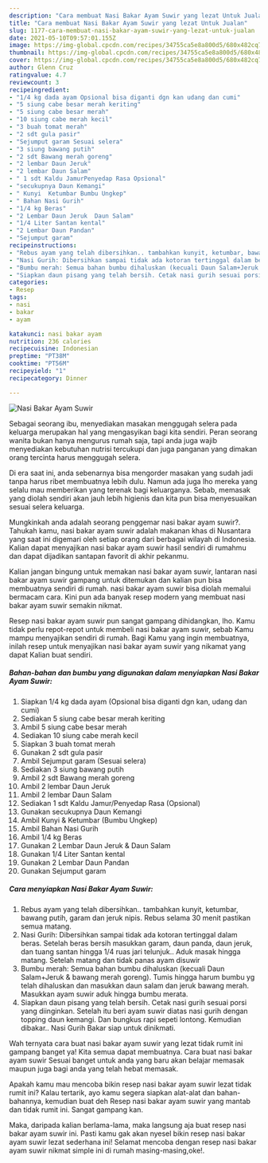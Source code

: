 ```yaml
---
description: "Cara membuat Nasi Bakar Ayam Suwir yang lezat Untuk Jualan"
title: "Cara membuat Nasi Bakar Ayam Suwir yang lezat Untuk Jualan"
slug: 1177-cara-membuat-nasi-bakar-ayam-suwir-yang-lezat-untuk-jualan
date: 2021-05-10T09:57:01.155Z
image: https://img-global.cpcdn.com/recipes/34755ca5e8a800d5/680x482cq70/nasi-bakar-ayam-suwir-foto-resep-utama.jpg
thumbnail: https://img-global.cpcdn.com/recipes/34755ca5e8a800d5/680x482cq70/nasi-bakar-ayam-suwir-foto-resep-utama.jpg
cover: https://img-global.cpcdn.com/recipes/34755ca5e8a800d5/680x482cq70/nasi-bakar-ayam-suwir-foto-resep-utama.jpg
author: Glenn Cruz
ratingvalue: 4.7
reviewcount: 3
recipeingredient:
- "1/4 kg dada ayam Opsional bisa diganti dgn kan udang dan cumi"
- "5 siung cabe besar merah keriting"
- "5 siung cabe besar merah"
- "10 siung cabe merah kecil"
- "3 buah tomat merah"
- "2 sdt gula pasir"
- "Sejumput garam Sesuai selera"
- "3 siung bawang putih"
- "2 sdt Bawang merah goreng"
- "2 lembar Daun Jeruk"
- "2 lembar Daun Salam"
- " 1 sdt Kaldu JamurPenyedap Rasa Opsional"
- "secukupnya Daun Kemangi"
- " Kunyi  Ketumbar Bumbu Ungkep"
- " Bahan Nasi Gurih"
- "1/4 kg Beras"
- "2 Lembar Daun Jeruk  Daun Salam"
- "1/4 Liter Santan kental"
- "2 Lembar Daun Pandan"
- "Sejumput garam"
recipeinstructions:
- "Rebus ayam yang telah dibersihkan.. tambahkan kunyit, ketumbar, bawang putih, garam dan jeruk nipis. Rebus selama 30 menit pastikan semua matang."
- "Nasi Gurih: Dibersihkan sampai tidak ada kotoran tertinggal dalam beras. Setelah beras bersih masukkan garam, daun panda, daun jeruk, dan tuang santan hingga 1/4 ruas jari telunjuk.. Aduk masak hingga matang. Setelah matang dan tidak panas ayam disuwir"
- "Bumbu merah: Semua bahan bumbu dihaluskan (kecuali Daun Salam+Jeruk &amp; bawang merah goreng). Tumis hingga harum bumbu yg telah dihaluskan dan masukkan daun salam dan jeruk bawang merah. Masukkan ayam suwir aduk hingga bumbu merata."
- "Siapkan daun pisang yang telah bersih. Cetak nasi gurih sesuai porsi yang diinginkan. Setelah itu beri ayam suwir diatas nasi gurih dengan topping daun kemangi. Dan bungkus rapi sepeti lontong. Kemudian dibakar.. Nasi Gurih Bakar siap untuk dinikmati."
categories:
- Resep
tags:
- nasi
- bakar
- ayam

katakunci: nasi bakar ayam 
nutrition: 236 calories
recipecuisine: Indonesian
preptime: "PT38M"
cooktime: "PT56M"
recipeyield: "1"
recipecategory: Dinner

---
```



![Nasi Bakar Ayam Suwir](https://img-global.cpcdn.com/recipes/34755ca5e8a800d5/680x482cq70/nasi-bakar-ayam-suwir-foto-resep-utama.jpg)

Sebagai seorang ibu, menyediakan masakan menggugah selera pada keluarga merupakan hal yang mengasyikan bagi kita sendiri. Peran seorang  wanita bukan hanya mengurus rumah saja, tapi anda juga wajib menyediakan kebutuhan nutrisi tercukupi dan juga panganan yang dimakan orang tercinta harus menggugah selera.

Di era  saat ini, anda sebenarnya bisa mengorder masakan yang sudah jadi tanpa harus ribet membuatnya lebih dulu. Namun ada juga lho mereka yang selalu mau memberikan yang terenak bagi keluarganya. Sebab, memasak yang diolah sendiri akan jauh lebih higienis dan kita pun bisa menyesuaikan sesuai selera keluarga. 



Mungkinkah anda adalah seorang penggemar nasi bakar ayam suwir?. Tahukah kamu, nasi bakar ayam suwir adalah makanan khas di Nusantara yang saat ini digemari oleh setiap orang dari berbagai wilayah di Indonesia. Kalian dapat menyajikan nasi bakar ayam suwir hasil sendiri di rumahmu dan dapat dijadikan santapan favorit di akhir pekanmu.

Kalian jangan bingung untuk memakan nasi bakar ayam suwir, lantaran nasi bakar ayam suwir gampang untuk ditemukan dan kalian pun bisa membuatnya sendiri di rumah. nasi bakar ayam suwir bisa diolah memalui bermacam cara. Kini pun ada banyak resep modern yang membuat nasi bakar ayam suwir semakin nikmat.

Resep nasi bakar ayam suwir pun sangat gampang dihidangkan, lho. Kamu tidak perlu repot-repot untuk membeli nasi bakar ayam suwir, sebab Kamu mampu menyajikan sendiri di rumah. Bagi Kamu yang ingin membuatnya, inilah resep untuk menyajikan nasi bakar ayam suwir yang nikamat yang dapat Kalian buat sendiri.

<!--inarticleads1-->

##### Bahan-bahan dan bumbu yang digunakan dalam menyiapkan Nasi Bakar Ayam Suwir:

1. Siapkan 1/4 kg dada ayam (Opsional bisa diganti dgn kan, udang dan cumi)
1. Sediakan 5 siung cabe besar merah keriting
1. Ambil 5 siung cabe besar merah
1. Sediakan 10 siung cabe merah kecil
1. Siapkan 3 buah tomat merah
1. Gunakan 2 sdt gula pasir
1. Ambil Sejumput garam (Sesuai selera)
1. Sediakan 3 siung bawang putih
1. Ambil 2 sdt Bawang merah goreng
1. Ambil 2 lembar Daun Jeruk
1. Ambil 2 lembar Daun Salam
1. Sediakan  1 sdt Kaldu Jamur/Penyedap Rasa (Opsional)
1. Gunakan secukupnya Daun Kemangi
1. Ambil  Kunyi &amp; Ketumbar (Bumbu Ungkep)
1. Ambil  Bahan Nasi Gurih
1. Ambil 1/4 kg Beras
1. Gunakan 2 Lembar Daun Jeruk &amp; Daun Salam
1. Gunakan 1/4 Liter Santan kental
1. Gunakan 2 Lembar Daun Pandan
1. Gunakan Sejumput garam




<!--inarticleads2-->

##### Cara menyiapkan Nasi Bakar Ayam Suwir:

1. Rebus ayam yang telah dibersihkan.. tambahkan kunyit, ketumbar, bawang putih, garam dan jeruk nipis. Rebus selama 30 menit pastikan semua matang.
1. Nasi Gurih: Dibersihkan sampai tidak ada kotoran tertinggal dalam beras. Setelah beras bersih masukkan garam, daun panda, daun jeruk, dan tuang santan hingga 1/4 ruas jari telunjuk.. Aduk masak hingga matang. Setelah matang dan tidak panas ayam disuwir
1. Bumbu merah: Semua bahan bumbu dihaluskan (kecuali Daun Salam+Jeruk &amp; bawang merah goreng). Tumis hingga harum bumbu yg telah dihaluskan dan masukkan daun salam dan jeruk bawang merah. Masukkan ayam suwir aduk hingga bumbu merata.
1. Siapkan daun pisang yang telah bersih. Cetak nasi gurih sesuai porsi yang diinginkan. Setelah itu beri ayam suwir diatas nasi gurih dengan topping daun kemangi. Dan bungkus rapi sepeti lontong. Kemudian dibakar.. Nasi Gurih Bakar siap untuk dinikmati.




Wah ternyata cara buat nasi bakar ayam suwir yang lezat tidak rumit ini gampang banget ya! Kita semua dapat membuatnya. Cara buat nasi bakar ayam suwir Sesuai banget untuk anda yang baru akan belajar memasak maupun juga bagi anda yang telah hebat memasak.

Apakah kamu mau mencoba bikin resep nasi bakar ayam suwir lezat tidak rumit ini? Kalau tertarik, ayo kamu segera siapkan alat-alat dan bahan-bahannya, kemudian buat deh Resep nasi bakar ayam suwir yang mantab dan tidak rumit ini. Sangat gampang kan. 

Maka, daripada kalian berlama-lama, maka langsung aja buat resep nasi bakar ayam suwir ini. Pasti kamu gak akan nyesel bikin resep nasi bakar ayam suwir lezat sederhana ini! Selamat mencoba dengan resep nasi bakar ayam suwir nikmat simple ini di rumah masing-masing,oke!.

